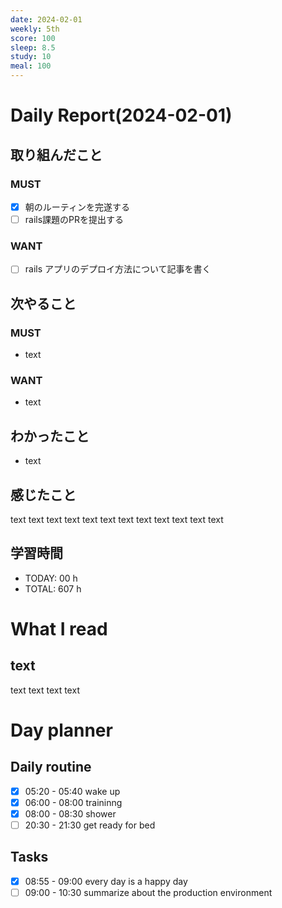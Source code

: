 ```yaml
---
date: 2024-02-01
weekly: 5th
score: 100
sleep: 8.5
study: 10
meal: 100
---
```

# Daily Report(2024-02-01)
## 取り組んだこと
### MUST
- [x] 朝のルーティンを完遂する
- [ ] rails課題のPRを提出する
### WANT
- [ ] rails アプリのデプロイ方法について記事を書く
## 次やること
### MUST
- text
### WANT
- text
## わかったこと
- text
## 感じたこと
text text text text text text text text text text text text
## 学習時間
- TODAY: 00 h
- TOTAL: 607 h
# What I read
## text 
text text text text

# Day planner
## Daily routine
- [x] 05:20 - 05:40 wake up
- [x] 06:00 - 08:00 traininng
- [x] 08:00 - 08:30 shower
- [ ] 20:30 - 21:30 get ready for bed
## Tasks
- [x] 08:55 - 09:00 every day is a happy day
- [ ] 09:00 - 10:30 summarize about the production environment